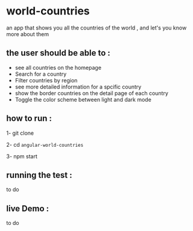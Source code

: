 # world-countries

an app that shows you all the countries of the world , and let's you know more about them

## the user should be able to : 

 - see all countries on the homepage
 - Search for a country 
 - Filter countries by region
 - see more detailed information for a spcific country
 - show the border countries on the detail page of each country
 - Toggle the color scheme between light and dark mode 

## how to run :
 1- git clone 
 
 2- cd `angular-world-countries`
 
 3- npm start
 
 ## running the test : 
 to do 
 
 ## live Demo :
 to do
 
 
